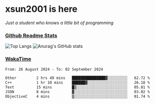 # xsun2001 is here

*Just a student who knows a little bit of programming*

### [Github Readme Stats](https://github.com/anuraghazra/github-readme-stats)

![Top Langs](https://github-readme-stats.vercel.app/api/top-langs/?username=xsun2001&layout=compact&theme=radical) ![Anurag's GitHub stats](https://github-readme-stats.vercel.app/api?username=xsun2001&show_icons=true&theme=radical)

### [WakaTime](https://wakatime.com)

<!--START_SECTION:waka-->

```txt
From: 26 August 2024 - To: 02 September 2024

Other         2 hrs 49 mins   ███████████████▓░░░░░░░░░   62.72 %
C++           1 hr 10 mins    ██████▓░░░░░░░░░░░░░░░░░░   26.18 %
Text          15 mins         █▒░░░░░░░░░░░░░░░░░░░░░░░   05.81 %
JSON          8 mins          ▓░░░░░░░░░░░░░░░░░░░░░░░░   03.02 %
ObjectiveC    4 mins          ▒░░░░░░░░░░░░░░░░░░░░░░░░   01.74 %
```

<!--END_SECTION:waka-->
